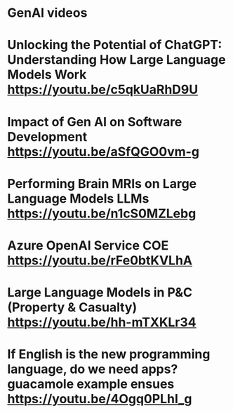 # GenAI videos

# Unlocking the Potential of ChatGPT: Understanding How Large Language Models Work https://youtu.be/c5qkUaRhD9U
# Impact of Gen AI on Software Development https://youtu.be/aSfQGO0vm-g
# Performing Brain MRIs on Large Language Models  LLMs  https://youtu.be/n1cS0MZLebg
# Azure OpenAI Service COE https://youtu.be/rFe0btKVLhA
# Large Language Models in P&C (Property & Casualty) https://youtu.be/hh-mTXKLr34
# If English is the new programming language, do we need apps? guacamole example ensues https://youtu.be/4Ogq0PLhI_g

